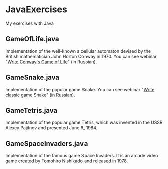 # JavaExercises
My exercises with Java

## GameOfLife.java
Implementation of the well-known a cellular automaton devised by the British mathematician John Horton Conway in 1970. You can see webinar "[Write Conway's Game of Life](https://www.youtube.com/watch?v=iFOr2HxJvEg)" (in Russian).

## GameSnake.java
Implementation of the popular game Snake. You can see webinar "[Write classic game Snake](https://www.youtube.com/watch?v=Zsthou6Ttyc)" (in Russian).

## GameTetris.java
Implementation of the popular game Tetris, which was invented in the USSR Alexey Pajitnov and presented June 6, 1984.

## GameSpaceInvaders.java
Implementation of the famous game Space Invaders. It is an arcade video game created by Tomohiro Nishikado and released in 1978.